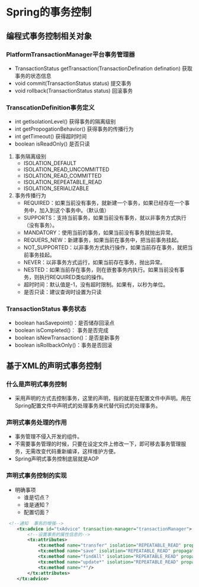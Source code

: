 # Spring的事务控制

## 编程式事务控制相关对象

### PlatformTransactionManager平台事务管理器

* TransactionStatus getTransaction(TransactionDefination defination)  获取事务的状态信息
* void commit(TransactionStatus status)  提交事务
* void rollback(TransactionStatus status)  回滚事务

### TranscationDefinition事务定义

* int getIsolationLevel() 获得事务的隔离级别
* int getPropogationBehavior() 获得事务的传播行为
* int getTimeout() 获得超时时间
* boolean isReadOnly() 是否只读

1. 事务隔离级别
   * ISOLATION_DEFAULT
   * ISOLATION_READ_UNCOMMITTED
   * ISOLATION_READ_COMMITTED
   * ISOLATION_REPEATABLE_READ
   * ISOLATION_SERIALIZABLE
2. 事务传播行为
   * REQUIRED：如果当前没有事务，就新建一个事务，如果已经存在一个事务中，加入到这个事务中。（默认值）
   * SUPPORTS：支持当前事务，如果当前没有事务，就以非事务方式执行（没有事务）。
   * MANDATORY：使用当前的事务，如果当前没有事务就抛出异常。
   * REQUERS_NEW：新建事务，如果当前在事务中，把当前事务挂起。
   * NOT_SUPPORTED：以非事务方式执行操作，如果当前存在事务，就把当前事务挂起。
   * NEVER：以非事务方式运行，如果当前存在事务，抛出异常。
   * NESTED：如果当前存在事务，则在嵌套事务内执行。如果当前没有事务，则执行REQUIRED类似的操作。
   * 超时时间：默认值是-1，没有超时限制。如果有，以秒为单位。
   * 是否只读：建议查询时设置为只读

### TransactionStatus 事务状态

* boolean hasSavepoint()：是否储存回滚点
* boolean isCompleted()： 事务是否完成
* boolean isNewTransaction()：是否是新事务
* boolean isRollbackOnly()：事务是否回滚

## 基于XML的声明式事务控制

### 什么是声明式事务控制

* 采用声明的方式去控制事务，这里的声明，指的就是在配置文件中声明。用在Spring配置文件中声明式的处理事务来代替代码式的处理事务。

### 声明式事务处理的作用

* 事务管理不侵入开发的组件。
* 不需要事务管理的时候，只要在设定文件上修改一下，即可移去事务管理服务，无需改变代码重新编译，这样维护方便。
* Spring声明式事务控制底层就是AOP

### 声明式事务控制的实现

* 明确事项
  * 谁是切点？
  * 谁是通知？
  * 配置切面？

``` xml
 <!--通知  事务的增强-->
    <tx:advice id="txAdvice" transaction-manager="transactionManager">
        <!--设置事务的属性信息的-->
        <tx:attributes>
            <tx:method name="transfer" isolation="REPEATABLE_READ" propagation="REQUIRED" read-only="false"/>
            <tx:method name="save" isolation="REPEATABLE_READ" propagation="REQUIRED" read-only="false"/>
            <tx:method name="findAll" isolation="REPEATABLE_READ" propagation="REQUIRED" read-only="true"/>
            <tx:method name="update*" isolation="REPEATABLE_READ" propagation="REQUIRED" read-only="true"/>
            <tx:method name="*"/>
        </tx:attributes>
    </tx:advice>
```


